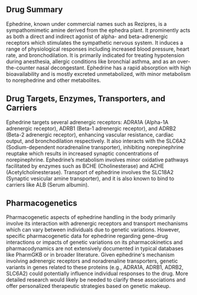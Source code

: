 ## Drug Summary
Ephedrine, known under commercial names such as Rezipres, is a sympathomimetic amine derived from the ephedra plant. It prominently acts as both a direct and indirect agonist of alpha- and beta-adrenergic receptors which stimulates the sympathetic nervous system. It induces a range of physiological responses including increased blood pressure, heart rate, and bronchodilation. It is primarily indicated for treating hypotension during anesthesia, allergic conditions like bronchial asthma, and as an over-the-counter nasal decongestant. Ephedrine has a rapid absorption with high bioavailability and is mostly excreted unmetabolized, with minor metabolism to norephedrine and other metabolites.

## Drug Targets, Enzymes, Transporters, and Carriers
Ephedrine targets several adrenergic receptors: ADRA1A (Alpha-1A adrenergic receptor), ADRB1 (Beta-1 adrenergic receptor), and ADRB2 (Beta-2 adrenergic receptor), enhancing vascular resistance, cardiac output, and bronchodilation respectively. It also interacts with the SLC6A2 (Sodium-dependent noradrenaline transporter), inhibiting norepinephrine reuptake which results in increased synaptic concentrations of norepinephrine. Ephedrine’s metabolism involves minor oxidative pathways facilitated by enzymes such as BCHE (Cholinesterase) and ACHE (Acetylcholinesterase). Transport of ephedrine involves the SLC18A2 (Synaptic vesicular amine transporter), and it is also known to bind to carriers like ALB (Serum albumin).

## Pharmacogenetics
Pharmacogenetic aspects of ephedrine handling in the body primarily involve its interaction with adrenergic receptors and transport mechanisms which can vary between individuals due to genetic variations. However, specific pharmacogenetic data for ephedrine regarding gene-drug interactions or impacts of genetic variations on its pharmacokinetics and pharmacodynamics are not extensively documented in typical databases like PharmGKB or in broader literature. Given ephedrine's mechanism involving adrenergic receptors and noradrenaline transporters, genetic variants in genes related to these proteins (e.g., ADRA1A, ADRB1, ADRB2, SLC6A2) could potentially influence individual responses to the drug. More detailed research would likely be needed to clarify these associations and offer personalized therapeutic strategies based on genetic makeup.